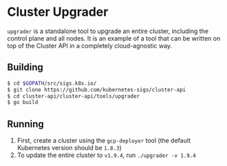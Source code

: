 # Cluster Upgrader

`upgrader` is a standalone tool to upgrade an entire cluster, including the
control plane and all nodes. It is an example of a tool that can be written on
top of the Cluster API in a completely cloud-agnostic way.

## Building

```bash
$ cd $GOPATH/src/sigs.k8s.io/
$ git clone https://github.com/kubernetes-sigs/cluster-api
$ cd cluster-api/cluster-api/tools/upgrader
$ go build
```

## Running
1) First, create a cluster using the `gcp-deployer` tool (the default Kubernetes version should be `1.8.3`)
2) To update the entire cluster to `v1.9.4`, run `./upgrader -v 1.9.4`
